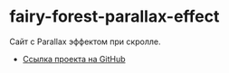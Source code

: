 # fairy-forest-parallax-effect

Сайт с Parallax эффектом при скролле.

* [Ссылка проекта на GitHub]()